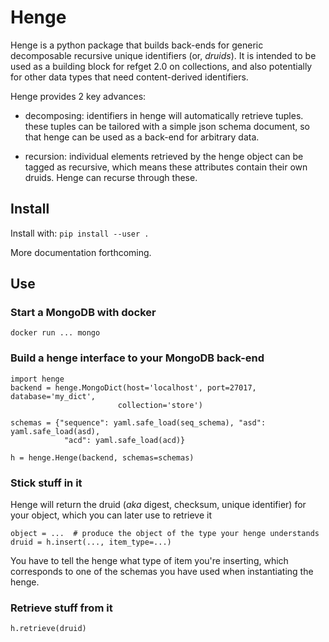 # Henge 

Henge is a python package that builds back-ends for generic decomposable recursive unique identifiers (or, *druids*). It is intended to be used as a building block for refget 2.0 on collections, and also potentially for other data types that need content-derived identifiers.

Henge provides 2 key advances:

- decomposing: identifiers in henge will automatically retrieve tuples. these tuples can be tailored with a simple json schema document, so that henge can be used as a back-end for arbitrary data.

- recursion: individual elements retrieved by the henge object can be tagged as recursive, which means these attributes contain their own druids. Henge can recurse through these.

## Install

Install with: `pip install --user .`


More documentation forthcoming.


## Use

### Start a MongoDB with docker

```
docker run ... mongo
```

### Build a henge interface to your MongoDB back-end


```
import henge
backend = henge.MongoDict(host='localhost', port=27017, database='my_dict',
                        collection='store')

schemas = {"sequence": yaml.safe_load(seq_schema), "asd": yaml.safe_load(asd),
            "acd": yaml.safe_load(acd)}

h = henge.Henge(backend, schemas=schemas)
```


### Stick stuff in it

Henge will return the druid (*aka* digest, checksum, unique identifier) for your object, which you can later use to retrieve it

```
object = ...  # produce the object of the type your henge understands
druid = h.insert(..., item_type=...)
```

You have to tell the henge what type of item you're inserting, which corresponds to one of the schemas you have used when instantiating the henge.

### Retrieve stuff from it

```
h.retrieve(druid)
```
